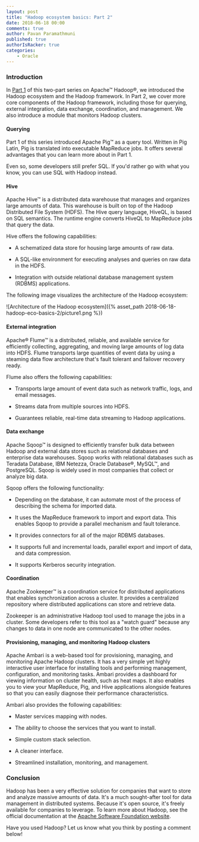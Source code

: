 ```yaml
---
layout: post
title: "Hadoop ecosystem basics: Part 2"
date: 2018-06-18 00:00
comments: true
author: Pavan Paramathmuni
published: true
authorIsRacker: true
categories:
    - Oracle
---
```


<!-- more -->

### Introduction

In [Part 1](2018-06-18-hadoop-eco-basics-1.md) of this two-part series on
Apache&trade; Hadoop&reg;, we introduced the Hadoop ecosystem and the Hadoop
framework. In Part 2, we cover more core components of the Hadoop framework,
including those for querying, external integration, data exchange,
coordination, and management. We also introduce a module that monitors Hadoop
clusters.

#### Querying

Part 1 of this series introduced Apache Pig&trade; as a query tool. Written in
Pig Latin, Pig is translated into executable MapReduce jobs. It offers several
advantages that you can learn more about in Part 1.

Even so, some developers still prefer SQL. If you'd rather go with what you
know, you can use SQL with Hadoop instead.

#### Hive

Apache Hive&trade; is a distributed data warehouse that manages and organizes
large amounts of data. This warehouse is built on top of the Hadoop
Distributed File System (HDFS). The Hive query language, HiveQL, is based on
SQL semantics. The runtime engine converts HiveQL to MapReduce jobs that query
the data.

Hive offers the following capabilities:

* A schematized data store for housing large amounts of raw data.

* A SQL-like environment for executing analyses and queries on raw data in the
  HDFS.

* Integration with outside relational database management system (RDBMS)
  applications.

The following image visualizes the architecture of the Hadoop ecosystem:

![Architecture of the Hadoop ecosystem]({% asset_path 2018-06-18-hadoop-eco-basics-2/picture1.png %})

#### External integration

Apache&reg; Flume&trade; is a distributed, reliable, and available service for
efficiently collecting, aggregating, and moving large amounts of log data into
HDFS. Flume transports large quantities of event data by using a steaming data
flow architecture that's fault tolerant and failover recovery ready.

Flume also offers the following capabilities:

* Transports large amount of event data such as network traffic, logs, and
  email messages.

* Streams data from multiple sources into HDFS.

* Guarantees reliable, real-time data streaming to Hadoop applications.

#### Data exchange

Apache Sqoop&trade; is designed to efficiently transfer bulk data between
Hadoop and external data stores such as relational databases and enterprise
data warehouses. Sqoop works with relational databases such as Teradata
Database, IBM Netezza, Oracle Database&reg;, MySQL&trade;, and PostgreSQL.
Sqoop is widely used in most companies that collect or analyze big data.

Sqoop offers the following functionality:

* Depending on the database, it can automate most of the process of describing
  the schema for imported data.

* It uses the MapReduce framework to import and export data. This enables
  Sqoop to provide a parallel mechanism and fault tolerance.

* It provides connectors for all of the major RDBMS databases.

* It supports full and incremental loads, parallel export and import of data,
  and data compression.

* It supports Kerberos security integration.

#### Coordination

Apache Zookeeper&trade; is a coordination service for distributed applications
that enables synchronization across a cluster. It provides a centralized
repository where distributed applications can store and retrieve data.

Zookeeper is an administrative Hadoop tool used to manage the jobs in a
cluster. Some developers refer to this tool as a "watch guard" because any
changes to data in one node are communicated to the other nodes.

#### Provisioning, managing, and monitoring Hadoop clusters

Apache Ambari is a web-based tool for provisioning, managing, and monitoring
Apache Hadoop clusters. It has a very simple yet highly interactive user
interface for installing tools and performing management, configuration, and
monitoring tasks. Ambari provides a dashboard for viewing information on
cluster health, such as heat maps. It also enables you to view your MapReduce,
Pig, and Hive applications alongside features so that you can easily diagnose
their performance characteristics.

Ambari also provides the following capabilities:

* Master services mapping with nodes.

* The ability to choose the services that you want to install.

* Simple custom stack selection.

* A cleaner interface.

* Streamlined installation, monitoring, and management.

### Conclusion

Hadoop has been a very effective solution for companies that want to store and
analyze massive amounts of data. It's a much sought-after tool for data
management in distributed systems. Because it's open source, it's freely
available for companies to leverage. To learn more about Hadoop, see the
official documentation at the [Apache Software Foundation website](http://hadoop.apache.org).

Have you used Hadoop? Let us know what you think by posting a comment below!
